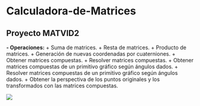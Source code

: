 # Calculadora-de-Matrices
## Proyecto MATVID2
**- Operaciones:**
    + Suma de matrices.
    + Resta de matrices.
    + Producto de matrices.
    + Generación de nuevas coordenadas por cuaterniones.
    + Obtener matrices compuestas.
    + Resolver matrices compuestas.
    + Obtener matrices compuestas de un primitivo gráfico según ángulos dados.
    + Resolver matrices compuestas de un primitivo gráfico según ángulos dados.
    + Obtener la perspectiva de los puntos originales y los transformados con las matrices compuestas.

<img src="https://img.shields.io/badge/Visual_Studio_Code-0078D4?style=for-the-badge&logo=visual%20studio%20code&logoColor=white"/>
